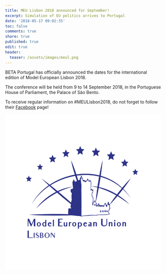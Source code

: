 ```yaml
---
title: MEU Lisbon 2018 announced for September!
excerpt: Simulation of EU politics arrives to Portugal
date: '2018-05-17 09:02:35'
toc: false
comments: true
share: true
published: true
edit: true
header:
  teaser: /assets/images/meul.png
---
```

BETA Portugal has officially announced the dates for the international edition of Model European Lisbon 2018. 

The conference will be held from 9 to 14 September 2018, in the Portuguese House of Parliament, the Palace of São Bento.

To receive regular information on #MEULisbon2018, do not forget to follow their [Facebook](https://www.facebook.com/MEULisbon/?ref=br_rs) page!

![null](/assets/images/meul.png)
